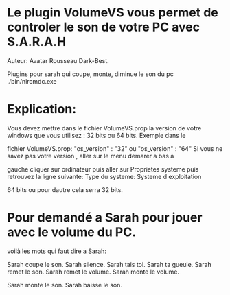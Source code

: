 # Le plugin VolumeVS vous permet de controler le son de votre PC avec S.A.R.A.H
Auteur: Avatar Rousseau Dark-Best.

Plugins pour sarah qui coupe, monte, diminue le son du pc ./bin/nircmdc.exe

# Explication:

Vous devez mettre dans le fichier VolumeVS.prop la version de votre windows que vous utilisez : 32 bits ou 64 bits. Exemple dans le

fichier VolumeVS.prop: "os_version" : "32" ou "os_version" : "64" Si vous ne savez pas votre version , aller sur le menu demarer a bas a

gauche cliquer sur ordinateur puis aller sur Proprietes systeme puis retrouvez la ligne suivante: Type du systeme: Systeme d exploitation

64 bits ou pour dautre cela serra 32 bits.

# Pour demandé a Sarah pour jouer avec le volume du PC.

voilà les mots qui faut dire a Sarah:

Sarah coupe le son. Sarah silence. Sarah tais toi. Sarah ta gueule. Sarah remet le son. Sarah remet le volume. Sarah monte le volume.

Sarah monte le son. Sarah baisse le son.
